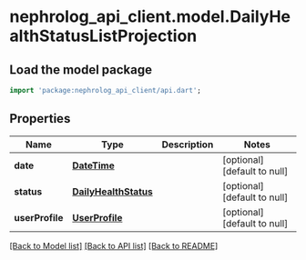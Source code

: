 # nephrolog_api_client.model.DailyHealthStatusListProjection

## Load the model package
```dart
import 'package:nephrolog_api_client/api.dart';
```

## Properties
Name | Type | Description | Notes
------------ | ------------- | ------------- | -------------
**date** | [**DateTime**](DateTime.md) |  | [optional] [default to null]
**status** | [**DailyHealthStatus**](DailyHealthStatus.md) |  | [optional] [default to null]
**userProfile** | [**UserProfile**](UserProfile.md) |  | [optional] [default to null]

[[Back to Model list]](../README.md#documentation-for-models) [[Back to API list]](../README.md#documentation-for-api-endpoints) [[Back to README]](../README.md)


